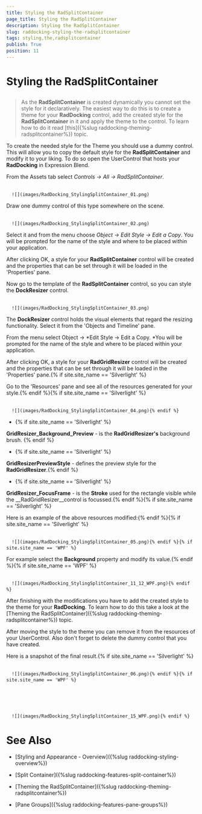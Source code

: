 ```yaml
---
title: Styling the RadSplitContainer
page_title: Styling the RadSplitContainer
description: Styling the RadSplitContainer
slug: raddocking-styling-the-radsplitcontainer
tags: styling,the,radsplitcontainer
publish: True
position: 11
---
```


# Styling the RadSplitContainer



## 

>As the __RadSplitContainer__ is created dynamically you cannot set the style for it declaratively. The easiest way to do this is to create a theme for your __RadDocking__ control, add the created style for the __RadSplitContainer__ in it and apply the theme to the control. To learn how to do it read [this]({%slug raddocking-theming-radsplitcontainer%}) topic.

To create the needed style for the Theme you should use a dummy control. This will allow you to copy the default style for the __RadSplitContainer__ and modify it to your liking. To do so open the UserControl that hosts your __RadDocking__ in Expression Blend.

From the Assets tab select *Controls -> All -> RadSplitContainer*.




         
      ![](images/RadDocking_StylingSplitContainer_01.png)

Draw one dummy control of this type somewhere on the scene.




         
      ![](images/RadDocking_StylingSplitContainer_02.png)

Select it and from the menu choose *Object -> Edit Style -> Edit a Copy*. You will be prompted for the name of the style and where to be placed within your application.

After clicking OK, a style for your __RadSplitContainer__ control will be created and the properties that can be set through it will be loaded in the 'Properties' pane. 

Now go to the template of the __RadSplitContainer__ control, so you can style the __DockResizer__ control.




         
      ![](images/RadDocking_StylingSplitContainer_03.png)

The __DockResizer__ control holds the visual elements that regard the resizing functionality. Select it from the 'Objects and Timeline' pane.

From the menu select Object -> *Edit Style -> Edit a Copy. *You will be prompted for the name of the style and where to be placed within your application.

After clicking OK, a style for your __RadGridResizer__ control will be created and the properties that can be set through it will be loaded in the 'Properties' pane.{% if site.site_name == 'Silverlight' %}

Go to the 'Resources' pane and see all of the resources generated for your style.{% endif %}{% if site.site_name == 'Silverlight' %}




         
      ![](images/RadDocking_StylingSplitContainer_04.png){% endif %}

* {% if site.site_name == 'Silverlight' %}

__GridResizer_Background_Preview__ - is the __RadGridResizer's__ background brush. {% endif %}

* {% if site.site_name == 'Silverlight' %}

__GridResizerPreviewStyle__ - defines the preview style for the __RadGridResizer__.{% endif %}

* {% if site.site_name == 'Silverlight' %}

__GridResizer_FocusFrame__ - is the __Stroke__ used for the rectangle visible while the __RadGridResizer__control is focussed.{% endif %}{% if site.site_name == 'Silverlight' %}

Here is an example of the above resources modified:{% endif %}{% if site.site_name == 'Silverlight' %}




         
      ![](images/RadDocking_StylingSplitContainer_05.png){% endif %}{% if site.site_name == 'WPF' %}

For example select the __Background__ property and modify its value.{% endif %}{% if site.site_name == 'WPF' %}




         
      ![](images/RadDocking_StylingSplitContainer_11_12_WPF.png){% endif %}

After finishing with the modifications you have to add the created style to the theme for your __RadDocking__. To learn how to do this take a look at the [Theming the RadSplitContainer]({%slug raddocking-theming-radsplitcontainer%}) topic.

After moving the style to the theme you can remove it from the resources of your UserControl. Also don't forget to delete the dummy control that you have created.

Here is a snapshot of the final result.{% if site.site_name == 'Silverlight' %}




         
      ![](images/RadDocking_StylingSplitContainer_06.png){% endif %}{% if site.site_name == 'WPF' %}




         
      ![](images/RadDocking_StylingSplitContainer_15_WPF.png){% endif %}

# See Also

 * [Styling and Appearance - Overview]({%slug raddocking-styling-overview%})

 * [Split Container]({%slug raddocking-features-split-container%})

 * [Theming the RadSplitContainer]({%slug raddocking-theming-radsplitcontainer%})

 * [Pane Groups]({%slug raddocking-features-pane-groups%})
